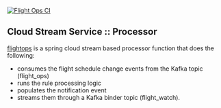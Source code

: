 [![Flight Ops CI](https://github.com/srinivasa-vasu/yb-cdc-streams/actions/workflows/flightops.yml/badge.svg?branch=main)](https://github.com/srinivasa-vasu/yb-cdc-streams/actions/workflows/flightops.yml)

## Cloud Stream Service :: Processor

[flightops](./) is a spring cloud stream based processor function that does the following: 

* consumes the flight schedule change events from the Kafka topic (flight_ops) 
* runs the rule processing logic 
* populates the notification event 
* streams them through a Kafka binder topic (flight_watch).
